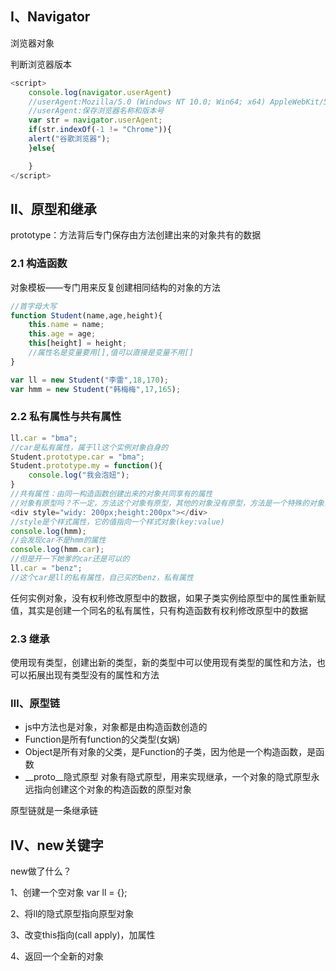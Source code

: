 ## Ⅰ、Navigator

浏览器对象

判断浏览器版本

```javascript
<script>
	console.log(navigator.userAgent)
	//userAgent:Mozilla/5.0 (Windows NT 10.0; Win64; x64) AppleWebKit/537.36 (KHTML, like Gecko) Chrome/68.0.3440.106 Safari/537.36
	//userAgent:保存浏览器名称和版本号
	var str = navigator.userAgent;
	if(str.indexOf(-1 != "Chrome")){
	alert("谷歌浏览器");
	}else{

	}
</script>
```



## Ⅱ、原型和继承

prototype：方法背后专门保存由方法创建出来的对象共有的数据

### 2.1 构造函数

对象模板——专门用来反复创建相同结构的对象的方法

```javascript
//首字母大写
function Student(name,age,height){
    this.name = name;
    this.age = age;
    this[height] = height;
    //属性名是变量要用[],值可以直接是变量不用[]
}

var ll = new Student("李雷",18,170);
var hmm = new Student("韩梅梅",17,165);
```

### 2.2 私有属性与共有属性

```javascript
ll.car = "bma";
//car是私有属性，属于ll这个实例对象自身的
Student.prototype.car = "bma";
Student.prototype.my = function(){
    console.log("我会泡妞");
}
//共有属性：由同一构造函数创建出来的对象共同享有的属性
//对象有原型吗？不一定，方法这个对象有原型，其他的对象没有原型，方法是一个特殊的对象，prototype是他的属性，它的值指向一个原型对象(多个公有属性)
<div style="widy: 200px;height:200px"></div>
//style是个样式属性，它的值指向一个样式对象(key:value)
console.log(hmm);
//会发现car不是hmm的属性
console.log(hmm.car);
//但是开一下她爹的car还是可以的
ll.car = "benz";
//这个car是ll的私有属性，自己买的benz，私有属性
```

任何实例对象，没有权利修改原型中的数据，如果子类实例给原型中的属性重新赋值，其实是创建一个同名的私有属性，只有构造函数有权利修改原型中的数据

### 2.3 继承

使用现有类型，创建出新的类型，新的类型中可以使用现有类型的属性和方法，也可以拓展出现有类型没有的属性和方法

### Ⅲ、原型链

- js中方法也是对象，对象都是由构造函数创造的
- Function是所有function的父类型(女娲)
- Object是所有对象的父类，是Function的子类，因为他是一个构造函数，是函数
- __proto__隐式原型    对象有隐式原型，用来实现继承，一个对象的隐式原型永远指向创建这个对象的构造函数的原型对象

原型链就是一条继承链

## Ⅳ、new关键字

new做了什么？

1、创建一个空对象	var ll = {};

2、将ll的隐式原型指向原型对象

3、改变this指向(call apply)，加属性

4、返回一个全新的对象
